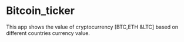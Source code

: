 # Bitcoin_ticker
This app shows the value of cryptocurrency [BTC,ETH &amp;LTC] based on different countries currency value.
